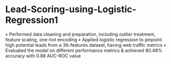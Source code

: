 # Lead-Scoring-using-Logistic-Regression1
• Performed data cleaning and preparation, including outlier treatment, feature scaling, one-hot encoding • Applied logistic regression to pinpoint high potential leads from a 36-features dataset, having web traffic metrics • Evaluated the model on different performance metrics &amp; achieved 80.48% accuracy with 0.88 AUC-ROC value
